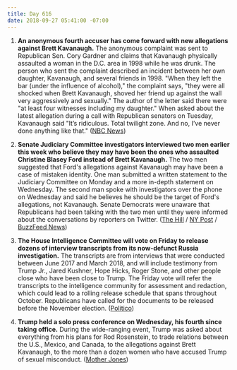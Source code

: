 ```yaml
---
title: Day 616
date: 2018-09-27 05:41:00 -07:00
---
```


1. **An anonymous fourth accuser has come forward with new allegations against Brett Kavanaugh.** The anonymous complaint was sent to Republican Sen. Cory Gardner and claims that Kavanaugh physically assaulted a woman in the D.C. area in 1998 while he was drunk. The person who sent the complaint described an incident between her own daughter, Kavanaugh, and several friends in 1998. "When they left the bar (under the influence of alcohol)," the complaint says, "they were all shocked when Brett Kavanaugh, shoved her friend up against the wall very aggressively and sexually." The author of the letter said there were "at least four witnesses including my daughter." When asked about the latest allegation during a call with Republican senators on Tuesday, Kavanaugh said "It’s ridiculous. Total twilight zone. And no, I’ve never done anything like that." ([NBC News](https://www.nbcnews.com/politics/supreme-court/senate-probing-new-allegation-misconduct-against-kavanaugh-n913581))

2. **Senate Judiciary Committee investigators interviewed two men earlier this week who believe they may have been the ones who assaulted Christine Blasey Ford instead of Brett Kavanaugh.** The two men suggested that Ford's allegations against Kavanaugh may have been a case of mistaken identity. One man submitted a written statement to the Judiciary Committee on Monday and a more in-depth statement on Wednesday. The second man spoke with investigators over the phone on Wednesday and said he believes he should be the target of Ford's allegations, not Kavanaugh. Senate Democrats were unaware that Republicans had been talking with the two men until they were informed about the conversations by reporters on Twitter. ([The Hill](https://thehill.com/regulation/court-battles/408678-witnesses-say-ford-may-have-mistaken-them-for-kavanaugh) / [NY Post](https://nypost.com/2018/09/27/two-men-tell-senate-that-they-not-kavanaugh-assaulted-ford/) / [BuzzFeed News](https://www.buzzfeednews.com/article/zoetillman/two-men-told-senate-staffers-they-had-the-encounter-with))

3. **The House Intelligence Committee will vote on Friday to release dozens of interview transcripts from its now-defunct Russia investigation.** The transcripts are from interviews that were conducted between June 2017 and March 2018, and will include testimony from Trump Jr., Jared Kushner, Hope Hicks, Roger Stone, and other people close who have been close to Trump. The Friday vote will refer the transcripts to the intelligence community for assessment and redaction, which could lead to a rolling release schedule that spans throughout October. Republicans have called for the documents to be released before the November election. ([Politico](https://www.politico.com/story/2018/09/27/transcripts-russia-house-846231))

4. **Trump held a solo press conference on Wednesday, his fourth since taking office.** During the wide-ranging event, Trump was asked about everything from his plans for Rod Rosenstein, to trade relations between the U.S., Mexico, and Canada, to the allegations against Brett Kavanaugh, to the more than a dozen women who have accused Trump of sexual misconduct. ([Mother Jones](https://www.motherjones.com/politics/2018/09/donald-trump-press-conference-brett-kavanaugh/))